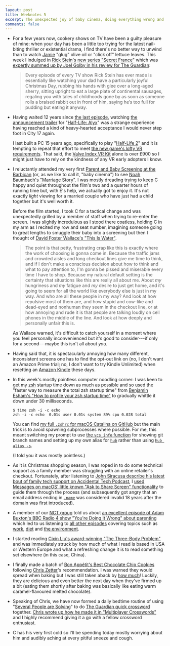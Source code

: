 ```yaml
---
layout: post
title: Weeknotes 5
excerpt: The unexpected joy of baby cinema, doing everything wrong and our daily multiplayer crossword routine.
comments: false
---
```

*   For a few years now, cookery shows on TV have been a guilty pleasure of mine: when your day has been a little too trying for the latest nail-biting thriller or existential drama, I find there's no better way to unwind than to watch [Jamie](https://www.jamieoliver.com "Jamie Oliver") "glug" olive oil or "click off" lettuce leaves. This week I indulged in [Rick Stein's new series "Secret France"](https://www.bbc.co.uk/programmes/m000b1qp) which was [expertly summed up by Joel Golby in his review for The Guardian](https://www.theguardian.com/tv-and-radio/2019/nov/23/rick-stein-secret-france):

    > Every episode of every TV show Rick Stein has ever made is essentially like watching your dad have a particularly joyful Christmas Day, rubbing his hands with glee over a long-aged sherry, sitting upright to eat a large plate of continental sausages, regaling you with tales of childhoods gone by as soon as someone rolls a braised rabbit out in front of him, saying he’s too full for pudding but eating it anyway.

*   Having waited 12 years since [the last episode](https://www.half-life.com/en/episode2 "Half-Life 2: Episode Two"), watching [the announcement trailer](https://youtu.be/O2W0N3uKXmo) for "[Half-Life: Alyx](https://www.half-life.com/en/alyx)" was a strange experience having reached a kind of heavy-hearted acceptance I would never step foot in City 17 again.

    I last built a PC 15 years ago, specifically to play "[Half-Life 2](https://www.half-life.com/en/halflife2)" and it is tempting to repeat that effort to meet [the new game's lofty VR requirements](https://www.half-life.com/en/alyx/vr). That said, the [Valve Index VR Kit](https://store.steampowered.com/valveindex) alone is over £900 so I might just have to rely on the kindness of any VR early adopters I know.

*   I reluctantly attended my very first [Parent and Baby Screening at the Barbican](https://www.barbican.org.uk/whats-on/series/parent-and-baby-screenings) (or, as we like to call it, "baby cinema") to see [Noah Baumbach's "Marriage Story"](https://www.netflix.com/gb/title/80223779). I was mostly dreading trying to keep C happy and quiet throughout the film's two and a quarter hours of running time but, with E's help, we actually got to enjoy it. It's not exactly _light_ viewing for a married couple who have just had a child together but it's well worth it.

    Before the film started, I took C for a tactical change and was unexpectedly grilled by a member of staff when trying to re-enter the screen. I was slightly incredulous as I stood there coatless, holding C in my arm as I recited my row and seat number, imagining someone going to great lengths to smuggle their baby into a screening but then I thought of [David Foster Wallace's "This Is Water"](https://fs.blog/2012/04/david-foster-wallace-this-is-water/).

    > The point is that petty, frustrating crap like this is exactly where the work of choosing is gonna come in. Because the traffic jams and crowded aisles and long checkout lines give me time to think, and if I don't make a conscious decision about how to think and what to pay attention to, I'm gonna be pissed and miserable every time I have to shop. Because my natural default setting is the certainty that situations like this are really all about me. About _my_ hungriness and _my_ fatigue and _my_ desire to just get home, and it's going to seem for all the world like everybody else is just in my way. And who are all these people in my way? And look at how repulsive most of them are, and how stupid and cow-like and dead-eyed and nonhuman they seem in the checkout line, or at how annoying and rude it is that people are talking loudly on cell phones in the middle of the line. And look at how deeply and personally unfair this is.

    As Wallace warned, it's difficult to catch yourself in a moment where you feel personally inconvenienced but it's good to consider---if only for a second---maybe this isn't all about _you_.

*   Having said that, it is spectacularly annoying how many different, inconsistent screens one has to find the opt-out link on (no, I don't want an Amazon Prime trial; no, I don't want to try Kindle Unlimited) when resetting an [Amazon Kindle](https://www.amazon.com/kindle) these days.

*   In this week's mostly pointless computer noodling corner: I was keen to get my [zsh](https://www.zsh.org) startup time down as much as possible and so used the "faster way to measure the total zsh startup time" from [Benjamin Esham's "How to profile your zsh startup time"](https://esham.io/2018/02/zsh-profiling) to gradually whittle it down under 30 milliseconds.

    ```console
    $ time zsh -i -c echo
    zsh -i -c echo  0.01s user 0.01s system 89% cpu 0.028 total
    ```

    You can find [my full `.zshrc` for macOS Catalina on GitHub](https://github.com/mudge/dotfiles/blob/master/.zshrc) but the main trick is to avoid spawning subprocesses where possible. For me, this meant switching my prompt to use [the `vcs_info` function](http://zsh.sourceforge.net/Doc/Release/User-Contributions.html#Version-Control-Information) for showing git branch names and setting up my own alias for [`hub`](https://hub.github.com) rather than using [`hub alias -s`](https://hub.github.com/hub-alias.1.html).

    (I told you it was mostly pointless.)

*   As it is Christmas shopping season, I was roped in to do some technical support as a family member was struggling with an online retailer's checkout. Fortunately, after listening to [John Siracusa describe his latest bout of family tech support on Accidental Tech Podcast](https://atp.fm/episodes/354), I [used Messages on macOS' little known "Ask to Share Screen" functionality](https://support.apple.com/en-gb/guide/messages/icht11883/mac) to guide them through the process (and subsequently got angry that an email address ending in [`.name`](https://en.wikipedia.org/wiki/.name) was considered invalid 18 years after the domain was first introduced).

*   A member of our [NCT group](https://www.nct.org.uk) told us about [an excellent episode of Adam Buxton's BBC Radio 4 show "You're Doing It Wrong" about parenting](https://www.bbc.co.uk/programmes/b09tf362) which led to us listening to [all other episodes](https://www.bbc.co.uk/programmes/b09v3gwk) covering topics such as [work](https://www.bbc.co.uk/programmes/b09snrb7), [diet](https://www.bbc.co.uk/programmes/b09v6vt6) and [the environment](https://www.bbc.co.uk/programmes/b09w0vhz).

*   I started reading [Cixin Liu's award-winning "The Three-Body Problem"](https://en.wikipedia.org/wiki/The_Three-Body_Problem_(novel)) and was immediately struck by how much of what I read is based in USA or Western Europe and what a refreshing change it is to read something set elsewhere (in this case, China).

*   I finally made a batch of [Bon Appétit's Best Chocolate Chip Cookies](https://www.bonappetit.com/recipe/bas-best-chocolate-chip-cookies) following [Chris Zetter](https://chriszetter.com)'s recommendation. I was warned they would spread when baking but I was still taken aback by [how much](/i/cookies.jpg)! Luckily, they are delicious and even better the next day when they've firmed up a bit (eating them shortly after baking was basically like eating warm caramel-flavoured melted chocolate).

*   Speaking of Chris, we have now formed a daily bedtime routine of using "[Several People are Solving](https://multicrosser.chriszetter.com)" to do [The Guardian quick crossword](https://www.theguardian.com/crosswords/series/quick) together. [Chris wrote up how he made it in "Multiplayer Crosswords"](https://chriszetter.com/blog/2018/12/02/multiplayer-crosswords/) and I highly recommend giving it a go with a fellow crossword enthusiast.

*   C has his very first cold so I'll be spending today mostly worrying about him and audibly aching at every pitiful sneeze and cough.

